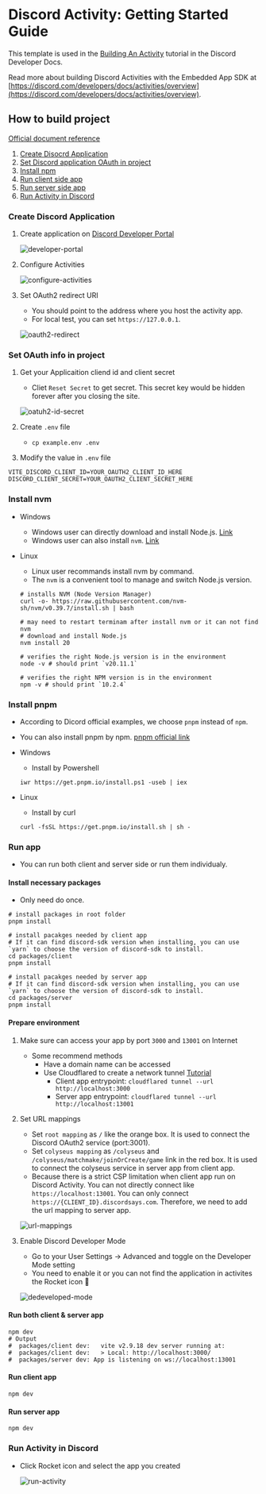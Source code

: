 # Discord Activity: Getting Started Guide

This template is used in the [Building An Activity](https://discord.com/developers/activities/building-an-activity) tutorial in the Discord Developer Docs.

Read more about building Discord Activities with the Embedded App SDK at [https://discord.com/developers/docs/activities/overview](https://discord.com/developers/docs/activities/overview).

## How to build project

[Official document reference](https://discord.com/developers/docs/activities/building-an-activity#step-1-creating-a-new-app)

1. [Create Disocrd Application](#create-discord-application)
2. [Set Discord application OAuth in project](#set-oauth-info-in-project)
3. [Install npm](#install-nvm)
4. [Run client side app](#run-client-side-app)
5. [Run server side app](#run-server-side-app)
6. [Run Activity in Discord](#run-activity-in-discord)

### Create Discord Application

1. Create application on [Discord Developer Portal](https://discord.com/developers/applications)

    ![developer-portal](docs/images/developer-portal.png)

2. Configure Activities

    ![configure-activities](docs/images/configure-activities.png)

3. Set OAuth2 redirect URI

    * You should point to the address where you host the activity app.
    * For local test, you can set `https://127.0.0.1`.

    ![oauth2-redirect](docs/images/oauth2-redirect.png)

### Set OAuth info in project

1. Get your Applicaition cliend id and client secret

    * Cliet `Reset Secret` to get secret. This secret key would be hidden forever after you closing the site.

    ![oatuh2-id-secret](docs/images/oatuh2-id-secret.png)

2. Create `.env` file

    * `cp example.env .env`

3. Modify the value in `.env` file

  ```shell
  VITE_DISCORD_CLIENT_ID=YOUR_OAUTH2_CLIENT_ID_HERE
  DISCORD_CLIENT_SECRET=YOUR_OAUTH2_CLIENT_SECRET_HERE
  ```

### Install nvm

* Windows
  * Windows user can directly download and install Node.js. [Link](https://nodejs.org/en/download)
  * Windows user can also install `nvm`. [Link](https://github.com/coreybutler/nvm-windows/releases)

* Linux
  * Linux user recommands install nvm by command.
  * The `nvm` is a convenient tool to manage and switch Node.js version.

  ```shell
  # installs NVM (Node Version Manager)
  curl -o- https://raw.githubusercontent.com/nvm-sh/nvm/v0.39.7/install.sh | bash

  # may need to restart terminam after install nvm or it can not find nvm
  # download and install Node.js
  nvm install 20

  # verifies the right Node.js version is in the environment
  node -v # should print `v20.11.1`

  # verifies the right NPM version is in the environment
  npm -v # should print `10.2.4`
  ```

### Install pnpm

* According to Dicord official examples, we choose `pnpm` instead of `npm`.
* You can also install pnpm by npm. [pnpm official link](https://pnpm.io/installation)

* Windows
  * Install by Powershell

  ```shell
  iwr https://get.pnpm.io/install.ps1 -useb | iex
  ```

* Linux
  * Install by curl

  ```shell
  curl -fsSL https://get.pnpm.io/install.sh | sh -
  ```

### Run app

* You can run both client and server side or run them individualy.

#### Install necessary packages

* Only need do once.

```shell
# install packages in root folder
pnpm install

# install pacakges needed by client app
# If it can find discord-sdk version when installing, you can use `yarn` to choose the version of discord-sdk to install.
cd packages/client
pnpm install

# install pacakges needed by server app
# If it can find discord-sdk version when installing, you can use `yarn` to choose the version of discord-sdk to install.
cd packages/server
pnpm install
```

#### Prepare environment

1. Make sure can access your app by port `3000` and `13001` on Internet
    * Some recommend methods
        * Have a domain name can be accessed
        * Use Cloudflared to create a network tunnel [Tutorial](https://medium.com/@zetavg/%E4%BD%BF%E7%94%A8-cloudflare-tunnel-%E4%BD%9C%E7%82%BA%E4%BD%8E%E6%88%90%E6%9C%AC%E7%9A%84-ngrok-%E6%9B%BF%E4%BB%A3%E5%93%81-6b0aaef97557)
            * Client app entrypoint: `cloudflared tunnel --url http://localhost:3000`
            * Server app entrypoint: `cloudflared tunnel --url http://localhost:13001`

2. Set URL mappings
    * Set `root mapping` as `/` like the orange box. It is used to connect the Discord OAuth2 service (port:3001).
    * Set `colyseus mapping` as `/colyseus` and `/colyseus/matchmake/joinOrCreate/game` link in the red box. It is used to connect the colyseus service in server app from client app.
    * Because there is a strict CSP limitation when client app run on Discord Activity. You can not directly connect like `https://localhost:13001`. You can only connect `https://{CLIENT_ID}.discordsays.com`. Therefore, we need to add the url mapping to server app.

    ![url-mappings](docs/images/url-mappings-2.png)

3. Enable Discord Developer Mode
    * Go to your User Settings -> Advanced and toggle on the Developer Mode setting
    * You need to enable it or you can not find the application in activites the Rocket icon 🚀

    ![dedeveloped-mode](docs/images/developed-mode.png)

#### Run both client & server app

```shell
npm dev
# Output
#  packages/client dev:   vite v2.9.18 dev server running at:
#  packages/client dev:   > Local: http://localhost:3000/
#  packages/server dev: App is listening on ws://localhost:13001
```

#### Run client app

```shell
npm dev
```

#### Run server app

```shell
npm dev
```

### Run Activity in Discord

* Click Rocket icon and select the app you created

    ![run-activity](docs/images/run-activity.png)

